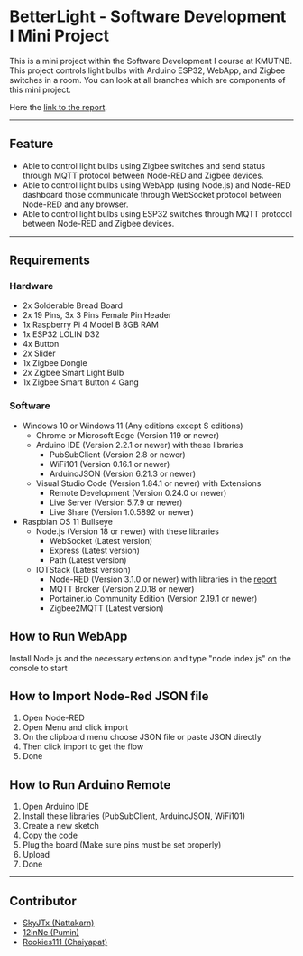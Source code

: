 # BetterLight - Software Development I Mini Project

This is a mini project within the Software Development I course at KMUTNB. This project controls light bulbs with Arduino ESP32, WebApp, and Zigbee switches in a room.
You can look at all branches which are components of this mini project.

Here the <a href="https://kmutnbacth-my.sharepoint.com/:w:/g/personal/s6501012620063_kmutnb_ac_th/EQ8Y3XFvZ6RHqaU4NodkV2cBK84RMmgoY88TAV6mkM4y0w?e=VsQDXf" target="_blank" rel="noopener noreferrer">link to the report</a>.

---

## Feature

- Able to control light bulbs using Zigbee switches and send status through MQTT protocol between Node-RED and Zigbee devices.
- Able to control light bulbs using WebApp (using Node.js) and Node-RED dashboard those communicate through WebSocket protocol between Node-RED and any browser.
- Able to control light bulbs using ESP32 switches through MQTT protocol between Node-RED and Zigbee devices.

---

## Requirements
### Hardware
- 2x Solderable Bread Board
- 2x 19 Pins, 3x 3 Pins Female Pin Header
- 1x Raspberry Pi 4 Model B 8GB RAM
- 1x ESP32 LOLIN D32
- 4x Button
- 2x Slider
- 1x Zigbee Dongle
- 2x Zigbee Smart Light Bulb 
- 1x Zigbee Smart Button 4 Gang 

### Software
- Windows 10 or Windows 11 (Any editions except S editions)
  - Chrome or Microsoft Edge (Version 119 or newer)
  - Arduino IDE (Version 2.2.1 or newer) with these libraries
    - PubSubClient (Version 2.8 or newer)
    - WiFi101 (Version 0.16.1 or newer)
    - ArduinoJSON (Version 6.21.3 or newer)
  - Visual Studio Code (Version 1.84.1 or newer) with Extensions
    - Remote Development (Version 0.24.0 or newer)
    - Live Server (Version 5.7.9 or newer)
    - Live Share (Version 1.0.5892 or newer)
- Raspbian OS 11 Bullseye
  - Node.js (Version 18 or newer) with these libraries
    - WebSocket (Latest version)
    - Express (Latest version)
    - Path (Latest version)
  - IOTStack (Latest version)
    - Node-RED (Version 3.1.0 or newer) with libraries in the [report](https://kmutnbacth-my.sharepoint.com/:w:/g/personal/s6501012620063_kmutnb_ac_th/EQ8Y3XFvZ6RHqaU4NodkV2cBK84RMmgoY88TAV6mkM4y0w?e=VsQDXf)
    - MQTT Broker (Version 2.0.18 or newer)
    - Portainer.io Community Edition (Version 2.19.1 or newer)
    - Zigbee2MQTT (Latest version)

## How to Run WebApp
Install Node.js and the necessary extension and type "node index.js" on the console to start

## How to Import Node-Red JSON file
1. Open Node-RED
2. Open Menu and click import
3. On the clipboard menu choose JSON file or paste JSON directly
4. Then click import to get the flow
5. Done

## How to Run Arduino Remote
1. Open Arduino IDE
2. Install these libraries (PubSubClient, ArduinoJSON, WiFi101)
3. Create a new sketch
4. Copy the code
5. Plug the board (Make sure pins must be set properly)
6. Upload
7. Done

---
## Contributor
<ul>
  <li><a href="https://skyjt.vercel.app" target="_blank" rel="noopener noreferrer">SkyJTx (Nattakarn)</a></li>
  <li><a href="https://github.com/12inNe" target="_blank" rel="noopener noreferrer">12inNe (Pumin)</a></li>
  <li><a href="https://github.com/Rookies111" target="_blank" rel="noopener noreferrer">Rookies111 (Chaiyapat)</a></li>
</ul>
